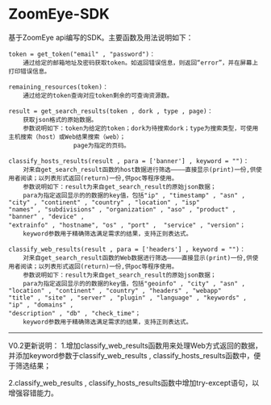 # ZoomEye-SDK

基于ZoomEye api编写的SDK。主要函数及用法说明如下：

    token = get_token("email" , "password")：
        通过给定的邮箱地址及密码获取token。如返回错误信息，则返回“error”，并在屏幕上打印错误信息。
    
    remaining_resources(token)：
        通过给定的token查询对应token剩余的可查询资源数。
    
    result = get_search_results(token , dork , type , page)：
        获取json格式的原始数据。
        参数说明如下：token为给定的token；dork为待搜索dork；type为搜索类型，可使用主机搜索（host）或Web结果搜索（web）；
                      page为指定的页码。
    
    classify_hosts_results(result , para = ['banner'] , keyword = "")：
        对来自get_search_result函数的host数据进行筛选————直接显示(print)一份,供使用者阅读；以列表形式返回(return)一份,供poc等程序使用。
        参数说明如下：result为来自get_search_result的原始json数据；
        para为指定返回显示的的数据的key值，包括"ip" , "timestamp" , "asn" , "city" , "continent" , "country" , "location" , "isp"                                             "names" , "subdivisions" , "organization" , "aso" , "product" ,  "banner" , "device" ,                                         "extrainfo" , "hostname", "os" , "port" ,  "service" , "version"；
        keyword参数用于精确筛选满足需求的结果，支持正则表达式。

    classify_web_results(result , para = ['headers'] , keyword = "")：
        对来自get_search_result函数的Web数据进行筛选————直接显示(print)一份,供使用者阅读；以列表形式返回(return)一份,供poc等程序使用。
        参数说明如下：result为来自get_search_result的原始json数据；
        para为指定返回显示的的数据的key值，包括"geoinfo" , "city" , "asn" , "location" , "continent" , "country" , "headers" , "webapp"                                        "title" , "site" , "server" , "plugin" , "language" , "keywords" , "ip" , "domains" ,                                          "description" , "db" , "check_time"； 
        keyword参数用于精确筛选满足需求的结果，支持正则表达式。
_______________________________________________________________________________________________________________________________________
V0.2更新说明：
1.增加classify_web_results函数用来处理Web方式返回的数据，并添加keyword参数于classify_web_results , classify_hosts_results函数中，便于筛选结果；

2.classify_web_results , classify_hosts_results函数中增加try-except语句，以增强容错能力。
